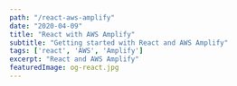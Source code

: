 ```yaml
---
path: "/react-aws-amplify"
date: "2020-04-09"
title: "React with AWS Amplify" 
subtitle: "Getting started with React and AWS Amplify"
tags: ['react', 'AWS', 'Amplify']
excerpt: "React and AWS Amplify"
featuredImage: og-react.jpg
---
```

